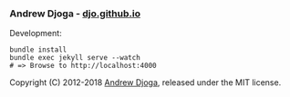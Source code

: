 ### Andrew Djoga - [djo.github.io](https://djo.github.io)

Development:

    bundle install
    bundle exec jekyll serve --watch
    # => Browse to http://localhost:4000

Copyright (C) 2012-2018 [Andrew Djoga](https://djo.github.io), released under the MIT license.
